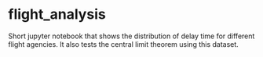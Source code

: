 # flight_analysis
Short jupyter notebook that shows the distribution of delay time for different flight agencies. It also tests the central limit theorem using this dataset.
